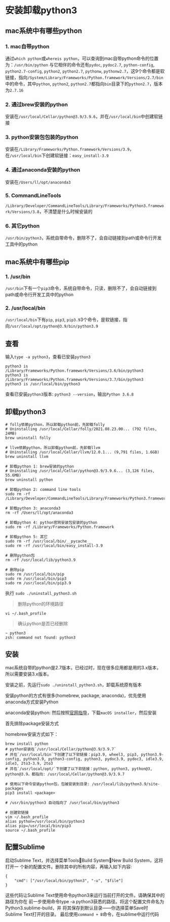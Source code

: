 # 安装卸载python3

## mac系统中有哪些python

### 1. mac自带python

通过`which python`或`whereis python`，可以查询到mac自带python命令的位置为：`/usr/bin/python`
与它相伴的命令还有`pydoc`, `pydoc2.7`, `python-config`, `python2.7-config`, `python2`, `python2.7`, `pythonw`, `pythonw2.7`，这9个命令都是软链接，指向`/System/Library/Frameworks/Python.framework/Versions/2.7/bin`中的命令，其中`python`, `python2`, `python2.7`都指向`bin`目录下的`python2.7`，版本为`2.7.16`

### 2. 通过brew安装的python

安装在`/usr/local/Cellar/python@3.9/3.9.6`，并在`/usr/local/bin`中创建软链接

### 3. python安装包包装的python

安装在`/Library/Frameworks/Python.framework/Versions/3.9`，在`/usr/local/bin`下创建软链接：`easy_install-3.9`

### 4. 通过anaconda安装的python

安装在`/Users/ll/opt/anaconda3`

### 5. CommandLineTools

`/Library/Developer/CommandLineTools/Library/Frameworks/Python3.framework/Versions/3.8`，不清楚是什么时候安装的

### 6. 其它python

`/usr/bin/python3`，系统自带命令，删除不了，会自动链接到path或命令行开发工具中的python

## mac系统中有哪些pip

### 1. /usr/bin

`/usr/bin`下有一个`pip3`命令，系统自带命令，只读，删除不了，会自动链接到path或命令行开发工具中的python

### 2. /usr/local/bin

`/usr/local/bin`下有`pip`, `pip3`, `pip3.9`3个命令，是软链接，指向`/usr/local/opt/python@3.9/bin/python3.9`

## 查看

输入`type -a python3`，查看已安装`python3`

```
python3 is /Library/Frameworks/Python.framework/Versions/3.6/bin/python3
python3 is /Library/Frameworks/Python.framework/Versions/3.7/bin/python3
python3 is /usr/local/bin/python3

```

查看已安装`python3`版本: `python3 --version`，输出`Python 3.6.8`

## 卸载python3

```
# folly依赖python，所以卸载python前，先卸载folly
# Uninstalling /usr/local/Cellar/folly/2021.08.23.00... (792 files, 24MB)
brew uninstall folly

# llvm依赖python，所以卸载python前，先卸载llvm
# Uninstalling /usr/local/Cellar/llvm/12.0.1... (9,791 files, 1.6GB)
brew uninstall llvm

# 卸载python 1: brew安装的python
# Uninstalling /usr/local/Cellar/python@3.9/3.9.6... (3,126 files, 55.6MB)
brew uninstall python

# 卸载python 2: command line tools
sudo rm -rf /Library/Developer/CommandLineTools/Library/Frameworks/Python3.framework

# 卸载python 3: anaconda3
rm -rf /Users/ll/opt/anaconda3

# 卸载python 4: python官网安装包安装的python
sudo rm -rf /Library/Frameworks/Python.framework

# 卸载python 5: 其它
sudo rm -rf /usr/local/bin/__pycache__
sudo rm -rf /usr/local/bin/easy_install-3.9

# 删除python包
rm -rf /usr/local/lib/python3.9

# 删除pip
sudo rm /usr/local/bin/pip
sudo rm /usr/local/bin/pip3
sudo rm /usr/local/bin/pip3.9

```

执行 `sudo ./uninstall_python3.sh`

> 删除python的环境路径

```
vi ~/.bash_profile

```

> 确认python是否已经删除

```
~ python3
zsh: command not found: python3

```

## 安装

mac系统自带的python是2.7版本，已经过时，现在很多应用都是用的3.x版本，所以需要安装3.x版本。

安装之前，先运行`sudo ./uninstall_python3.sh`，卸载系统原有版本

安装python的方式有很多(homebrew, package, anaconda)，优先使用anaconda方式安装Python

anaconda安装python:
然后按照[官网指导](https://docs.anaconda.com/anaconda/install/mac-os/)，下载`macOS installer`，然后安装

首先排除package安装方式

homebrew安装方式如下：

```
brew install python
# python安装在`/usr/local/Cellar/python@3.9/3.9.7`
# 并在`/usr/local/bin`下创建了以下软链接：pip3.9, wheel3, pip3, python3.9-config, python3.9, python3-config, python3, pydoc3.9, pydoc3, idle3.9, idle3, 2to3-3.9, 2to3
# 并在`/usr/local/opt/`下创建了以下软链接：python, python3, python@3, python@3.9，都指向: /usr/local/Cellar/python@3.9/3.9.7

# 使用以下命令安装python包，包被安装到目录: /usr/local/lib/python3.9/site-packages
pip3 install <package>

# /usr/bin/python3 自动指向了 /usr/local/bin/python3

# 创建软链接
vim ~/.bash_profile
alias python=/usr/local/bin/python3
alias pip=/usr/local/bin/pip3
source ~/.bash_profile

```

## 配置Sublime

启动Sublime Text，并选择菜单ToolsBuild SystemNew Build System，这将打开一 个新的配置文件。删除其中的所有内容，再输入如下内容:

```
{
    "cmd": ["/usr/local/bin/python3", "-u", "$file"]
}

```

这些代码让Sublime Text使用命令python3来运行当前打开的文件。请确保其中的路径为你在 前一步使用命令type -a python3获悉的路径。将这个配置文件命名为Python3.sublime-build，并 将其保存到默认目录——你选择菜单Save时Sublime Text打开的目录。
最后使用`command + B`命令，在sublime中运行代码
